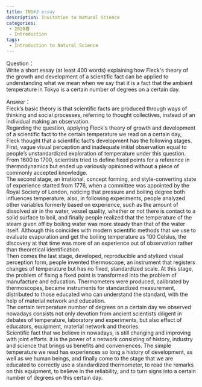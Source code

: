 ```yaml
---
title: INS#3 essay
description: Invitation to Natural Science
categories: 
 - 2020春
 - Introduction
tags: 
 - Introduction to Natural Science
---
```

Question：  
Write a short essay (at least 400 words) explaining how Fleck's theory of the growth and development of a scientific fact can be applied to understanding what we mean when we say that it is a fact that the ambient temperature in Tokyo is a certain number of degrees on a certain day.     

Answer：  
Fleck’s basic theory is that scientific facts are produced through ways of thinking and social processes, referring to thought collectives, instead of an individual making an observation.   
Regarding the question, applying Fleck's theory of growth and development of a scientific fact to the certain temperature we read on a certain day, Fleck thought that a scientific fact’s development has the following stages. First, vague visual perception and inadequate initial observation equal to people’s unstandardized exploration of temperature under this question. From 1600 to 1700, scientists tried to define fixed points for a reference in thermodynamics but ended up variously opinioned without a piece of commonly accepted knowledge.    
The second stage, an irrational, concept forming, and style-converting state of experience started from 1776, when a committee was appointed by the Royal Society of London, noticing that pressure and boiling degree both influences temperature; also, in following experiments, people analyzed other variables formerly based on experience, such as the amount of dissolved air in the water, vessel quality, whether or not there is contact to a solid surface to boil, and finally people realized that the temperature of the steam given off by boiling water was more steady than that of the water itself. Although this coincides with modern scientific methods that we use to evaluate evaporation and get the boiling temperature as 100 Celsius, the discovery at that time was more of an experience out of observation rather than theoretical identification.    
Then comes the last stage, developed, reproducible and stylized visual perception form, people invented thermoscope, an instrument that registers changes of temperature but has no fixed, standardized scale. At this stage, the problem of fixing a fixed point is transformed into the problem of manufacture and education. Thermometers were produced, calibrated by thermoscopes, became instruments for standardized measurement, distributed to those educated who can understand the standard, with the help of material network and education.   
The certain temperature number of degrees on a certain day we observed nowadays consists not only devotion from ancient scientists diligent in debates of temperature, laboratory and experiments, but also effect of educators, equipment, material network and theories.    
Scientific fact that we believe in nowadays, is still changing and improving with joint efforts. it is the power of a network consisting of history, industry and science that brings us benefits and conveniences. The simple temperature we read has experiences so long a history of development, as well as we human beings, and finally come to the stage that we are educated to correctly use a standardized thermometer, to read the remarks on this equipment, to believe in the reliability, and to turn signs into a certain number of degrees on this certain day.   
